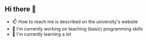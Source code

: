 

## Hi there 👋
- 📫 How to reach me is described on the university's website
- 🔭 I'm currently working on teaching (basic) programming skills 
- 🌱 I'm currently learning a lot

<!--
**TJHellmuth/TJHellmuth** is a ✨ _special_ ✨ repository because its `README.md` (this file) appears on your GitHub profile.

Here are some ideas to get you started:

- 🔭 I’m currently working on ...
- 🌱 I’m currently learning ...
- 👯 I’m looking to collaborate on ...
- 🤔 I’m looking for help with ...
- 💬 Ask me about ...
- 📫 How to reach me: ...
- 😄 Pronouns: ...
- ⚡ Fun fact: ...
-->
